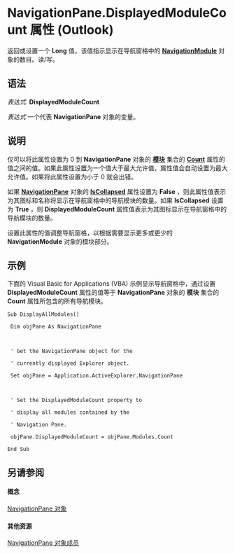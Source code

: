 
# NavigationPane.DisplayedModuleCount 属性 (Outlook)

返回或设置一个 **Long** 值，该值指示显示在导航窗格中的 **[NavigationModule](76565eaf-1e64-f5d4-b90f-ba156863802c.md)** 对象的数目。读/写。


## 语法

 _表达式_. **DisplayedModuleCount**

 _表达式_ 一个代表 **NavigationPane** 对象的变量。


## 说明

仅可以将此属性设置为 0 到 **NavigationPane** 对象的 **[模块](f7311738-369c-4dd6-947c-9382195bc944.md)** 集合的 **[Count](876ae760-e5df-bf7d-991a-4acc16f5612f.md)** 属性的值之间的值。如果此属性设置为一个值大于最大允许值，属性值会自动设置为最大允许值。如果将此属性设置为小于 0 就会出错。

如果 **[NavigationPane](b6538c72-6115-99fc-c926-e0532a747823.md)** 对象的 **[IsCollapsed](0297c5d3-4c5f-32a4-49eb-85fe0408db60.md)** 属性设置为 **False** ，则此属性值表示为其图标和名称将显示在导航窗格中的导航模块的数量。如果 **IsCollapsed** 设置为 **True** ，则 **DisplayedModuleCount** 属性值表示为其图标显示在导航窗格中的导航模块的数量。

设置此属性的值调整导航窗格，以根据需要显示更多或更少的 **NavigationModule** 对象的模块部分。


## 示例

下面的 Visual Basic for Applications (VBA) 示例显示导航窗格中，通过设置 **DisplayedModuleCount** 属性的值等于 **NavigationPane** 对象的 **模块** 集合的 **Count** 属性所包含的所有导航模块。


```
Sub DisplayAllModules() 
 
 Dim objPane As NavigationPane 
 
 
 
 ' Get the NavigationPane object for the 
 
 ' currently displayed Explorer object. 
 
 Set objPane = Application.ActiveExplorer.NavigationPane 
 
 
 
 ' Set the DisplayedModuleCount property to 
 
 ' display all modules contained by the 
 
 ' Navigation Pane. 
 
 objPane.DisplayedModuleCount = objPane.Modules.Count 
 
End Sub
```


## 另请参阅


#### 概念


[NavigationPane 对象](b6538c72-6115-99fc-c926-e0532a747823.md)
#### 其他资源


[NavigationPane 对象成员](51660711-1940-cc66-d536-83b86ea25897.md)